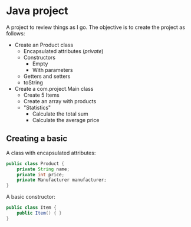 # Java project

A project to review things as I go. The objective is to create the project as follows:

- Create an Product class
	- Encapsulated attributes (_private_)
	- Constructors
		- Empty
		- With parameters
	- Getters and setters
	- toString
- Create a com.project.Main class
	- Create 5 Items
	- Create an array with products
	- "Statistics"
		- Calculate the total sum
		- Calculate the average price

## Creating a basic 

A class with encapsulated attributes:

```java
public class Product {
	private String name;
	private int price;
	private Manufacturer manufacturer;
}
```

A basic constructor:

```java
public class Item {
	public Item() { }
}
```



